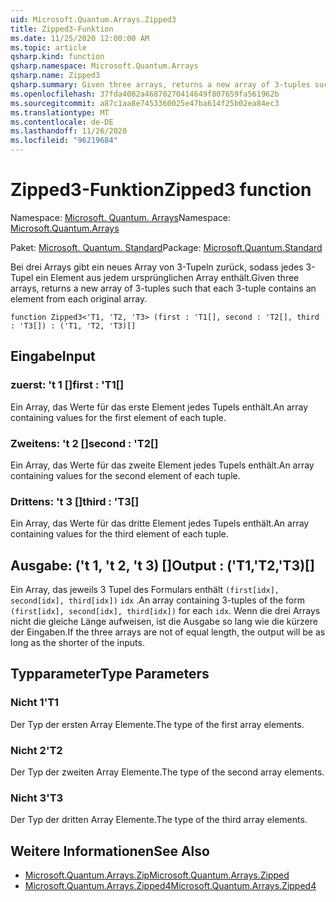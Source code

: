 ```yaml
---
uid: Microsoft.Quantum.Arrays.Zipped3
title: Zipped3-Funktion
ms.date: 11/25/2020 12:00:00 AM
ms.topic: article
qsharp.kind: function
qsharp.namespace: Microsoft.Quantum.Arrays
qsharp.name: Zipped3
qsharp.summary: Given three arrays, returns a new array of 3-tuples such that each 3-tuple contains an element from each original array.
ms.openlocfilehash: 37fda4082a46870270414649f807659fa561962b
ms.sourcegitcommit: a87c1aa8e7453360025e47ba614f25b02ea84ec3
ms.translationtype: MT
ms.contentlocale: de-DE
ms.lasthandoff: 11/26/2020
ms.locfileid: "96219684"
---
```

# <a name="zipped3-function"></a><span data-ttu-id="66249-102">Zipped3-Funktion</span><span class="sxs-lookup"><span data-stu-id="66249-102">Zipped3 function</span></span>

<span data-ttu-id="66249-103">Namespace: [Microsoft. Quantum. Arrays](xref:Microsoft.Quantum.Arrays)</span><span class="sxs-lookup"><span data-stu-id="66249-103">Namespace: [Microsoft.Quantum.Arrays](xref:Microsoft.Quantum.Arrays)</span></span>

<span data-ttu-id="66249-104">Paket: [Microsoft. Quantum. Standard](https://nuget.org/packages/Microsoft.Quantum.Standard)</span><span class="sxs-lookup"><span data-stu-id="66249-104">Package: [Microsoft.Quantum.Standard](https://nuget.org/packages/Microsoft.Quantum.Standard)</span></span>


<span data-ttu-id="66249-105">Bei drei Arrays gibt ein neues Array von 3-Tupeln zurück, sodass jedes 3-Tupel ein Element aus jedem ursprünglichen Array enthält.</span><span class="sxs-lookup"><span data-stu-id="66249-105">Given three arrays, returns a new array of 3-tuples such that each 3-tuple contains an element from each original array.</span></span>

```qsharp
function Zipped3<'T1, 'T2, 'T3> (first : 'T1[], second : 'T2[], third : 'T3[]) : ('T1, 'T2, 'T3)[]
```


## <a name="input"></a><span data-ttu-id="66249-106">Eingabe</span><span class="sxs-lookup"><span data-stu-id="66249-106">Input</span></span>

### <a name="first--t1"></a><span data-ttu-id="66249-107">zuerst: 't 1 []</span><span class="sxs-lookup"><span data-stu-id="66249-107">first : 'T1[]</span></span>

<span data-ttu-id="66249-108">Ein Array, das Werte für das erste Element jedes Tupels enthält.</span><span class="sxs-lookup"><span data-stu-id="66249-108">An array containing values for the first element of each tuple.</span></span>


### <a name="second--t2"></a><span data-ttu-id="66249-109">Zweitens: 't 2 []</span><span class="sxs-lookup"><span data-stu-id="66249-109">second : 'T2[]</span></span>

<span data-ttu-id="66249-110">Ein Array, das Werte für das zweite Element jedes Tupels enthält.</span><span class="sxs-lookup"><span data-stu-id="66249-110">An array containing values for the second element of each tuple.</span></span>


### <a name="third--t3"></a><span data-ttu-id="66249-111">Drittens: 't 3 []</span><span class="sxs-lookup"><span data-stu-id="66249-111">third : 'T3[]</span></span>

<span data-ttu-id="66249-112">Ein Array, das Werte für das dritte Element jedes Tupels enthält.</span><span class="sxs-lookup"><span data-stu-id="66249-112">An array containing values for the third element of each tuple.</span></span>



## <a name="output--t1t2t3"></a><span data-ttu-id="66249-113">Ausgabe: ('t 1, 't 2, 't 3) []</span><span class="sxs-lookup"><span data-stu-id="66249-113">Output : ('T1,'T2,'T3)[]</span></span>

<span data-ttu-id="66249-114">Ein Array, das jeweils 3 Tupel des Formulars enthält `(first[idx], second[idx], third[idx])` `idx` .</span><span class="sxs-lookup"><span data-stu-id="66249-114">An array containing 3-tuples of the form `(first[idx], second[idx], third[idx])` for each `idx`.</span></span> <span data-ttu-id="66249-115">Wenn die drei Arrays nicht die gleiche Länge aufweisen, ist die Ausgabe so lang wie die kürzere der Eingaben.</span><span class="sxs-lookup"><span data-stu-id="66249-115">If the three arrays are not of equal length, the output will be as long as the shorter of the inputs.</span></span>

## <a name="type-parameters"></a><span data-ttu-id="66249-116">Typparameter</span><span class="sxs-lookup"><span data-stu-id="66249-116">Type Parameters</span></span>

### <a name="t1"></a><span data-ttu-id="66249-117">Nicht 1</span><span class="sxs-lookup"><span data-stu-id="66249-117">'T1</span></span>

<span data-ttu-id="66249-118">Der Typ der ersten Array Elemente.</span><span class="sxs-lookup"><span data-stu-id="66249-118">The type of the first array elements.</span></span>
### <a name="t2"></a><span data-ttu-id="66249-119">Nicht 2</span><span class="sxs-lookup"><span data-stu-id="66249-119">'T2</span></span>

<span data-ttu-id="66249-120">Der Typ der zweiten Array Elemente.</span><span class="sxs-lookup"><span data-stu-id="66249-120">The type of the second array elements.</span></span>
### <a name="t3"></a><span data-ttu-id="66249-121">Nicht 3</span><span class="sxs-lookup"><span data-stu-id="66249-121">'T3</span></span>

<span data-ttu-id="66249-122">Der Typ der dritten Array Elemente.</span><span class="sxs-lookup"><span data-stu-id="66249-122">The type of the third array elements.</span></span>

## <a name="see-also"></a><span data-ttu-id="66249-123">Weitere Informationen</span><span class="sxs-lookup"><span data-stu-id="66249-123">See Also</span></span>

- [<span data-ttu-id="66249-124">Microsoft.Quantum.Arrays.Zip</span><span class="sxs-lookup"><span data-stu-id="66249-124">Microsoft.Quantum.Arrays.Zipped</span></span>](xref:Microsoft.Quantum.Arrays.Zipped)
- [<span data-ttu-id="66249-125">Microsoft.Quantum.Arrays.Zipped4</span><span class="sxs-lookup"><span data-stu-id="66249-125">Microsoft.Quantum.Arrays.Zipped4</span></span>](xref:Microsoft.Quantum.Arrays.Zipped4)